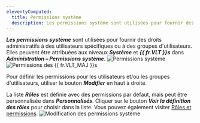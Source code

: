 ```yaml
---
eleventyComputed:
  title: Permissions système
  description: Les permissions système sont utilisées pour fournir des droits administratifs à des utilisateurs spécifiques ou à des groupes d'utilisateurs.
---
```

***Les permissions système*** sont utilisées pour fournir des droits administratifs à des utilisateurs spécifiques ou à des groupes d'utilisateurs. Elles peuvent être attribuées aux niveaux ***Système*** et ***{{ fr.VLT }}s*** dans ***Administration – Permissions système***.
![Permissions système](https://cdnweb.devolutions.net/docs/docs_en_hub_Hub3043.png)
![Permissions des {{ fr.VLT_MAJ }}s](https://cdnweb.devolutions.net/docs/docs_en_hub_Hub2137.png)

Pour définir les permissions pour les utilisateurs et/ou les groupes d'utilisateurs, utiliser le bouton ***Modifier*** en haut à droite.

La liste ***Rôles*** est définie avec des permissions par défaut, mais peut être personnalisée dans ***Personnalisés***. Cliquer sur le bouton ***Voir la définition des rôles*** pour choisir dans la liste. Vous pouvez également visiter [Rôles et permissions](/hub/web-interface/administration/configuration-security/system-permissions/roles-permissions/).
![Modification des permissions système](https://cdnweb.devolutions.net/docs/docs_en_hub_Hub4036.png)
